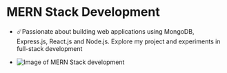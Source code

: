 # MERN Stack Development

- ☄️Passionate about building web applications using MongoDB, Express.js, React.js and Node.js. Explore my project and experiments in full-stack development

- ![Image of MERN Stack development](https://miro.medium.com/v2/resize:fit:678/0*kxPYwfJmkXZ3iCWy.png)
